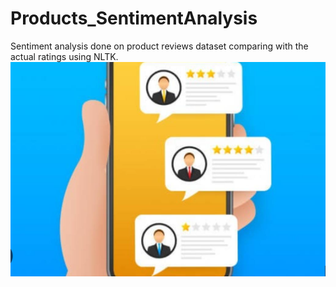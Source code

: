# Products_SentimentAnalysis
Sentiment analysis done on product reviews dataset comparing with the actual ratings using NLTK.
![Repository Thumbnail](sn.png)
